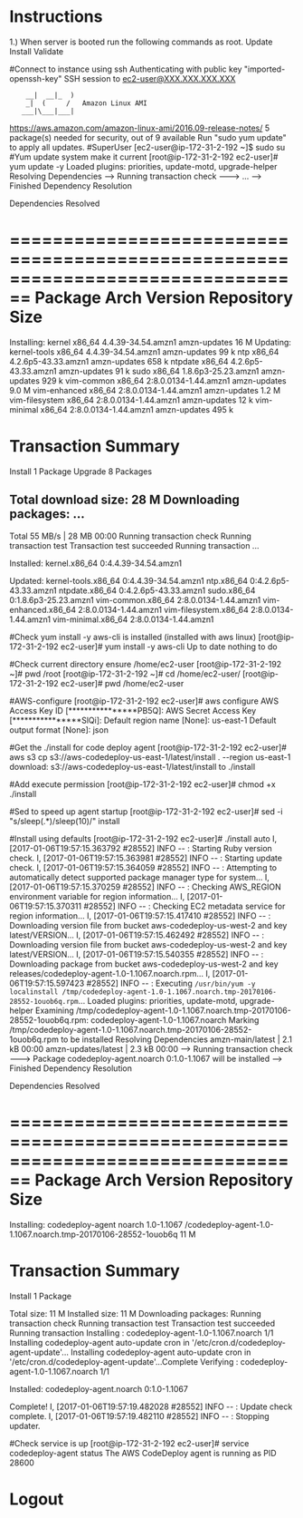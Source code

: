 Instructions
============
1.) When server is booted run the following commands as root. 
Update Install Validate

#Connect to instance using ssh 
 Authenticating with public key "imported-openssh-key" 
     SSH session to ec2-user@XXX.XXX.XXX.XXX                     
 
        __|  __|_  ) 
        _|  (     /   Amazon Linux AMI 
       ___|\___|___| 
 
 https://aws.amazon.com/amazon-linux-ami/2016.09-release-notes/ 
 5 package(s) needed for security, out of 9 available 
 Run "sudo yum update" to apply all updates. 
#SuperUser 
 [ec2-user@ip-172-31-2-192 ~]$ sudo su 
#Yum update system make it current
 [root@ip-172-31-2-192 ec2-user]# yum update -y 
 Loaded plugins: priorities, update-motd, upgrade-helper 
 Resolving Dependencies 
 --> Running transaction check 
 ---> ...
 --> Finished Dependency Resolution 
 
 Dependencies Resolved 
 
 ================================================================================ 
  Package            Arch       Version                   Repository        Size 
 ================================================================================ 
 Installing: 
  kernel             x86_64     4.4.39-34.54.amzn1        amzn-updates      16 M 
 Updating: 
  kernel-tools       x86_64     4.4.39-34.54.amzn1        amzn-updates      99 k 
  ntp                x86_64     4.2.6p5-43.33.amzn1       amzn-updates     658 k 
  ntpdate            x86_64     4.2.6p5-43.33.amzn1       amzn-updates      91 k 
  sudo               x86_64     1.8.6p3-25.23.amzn1       amzn-updates     929 k 
  vim-common         x86_64     2:8.0.0134-1.44.amzn1     amzn-updates     9.0 M 
  vim-enhanced       x86_64     2:8.0.0134-1.44.amzn1     amzn-updates     1.2 M 
  vim-filesystem     x86_64     2:8.0.0134-1.44.amzn1     amzn-updates      12 k 
  vim-minimal        x86_64     2:8.0.0134-1.44.amzn1     amzn-updates     495 k 
 
 Transaction Summary 
 ================================================================================ 
 Install  1 Package 
 Upgrade  8 Packages 
 
 Total download size: 28 M 
 Downloading packages: 
...
 -------------------------------------------------------------------------------- 
 Total                                               55 MB/s |  28 MB  00:00 
 Running transaction check 
 Running transaction test 
 Transaction test succeeded 
 Running transaction 
...
 
 Installed: 
   kernel.x86_64 0:4.4.39-34.54.amzn1 
 
 Updated: 
   kernel-tools.x86_64 0:4.4.39-34.54.amzn1 
   ntp.x86_64 0:4.2.6p5-43.33.amzn1 
   ntpdate.x86_64 0:4.2.6p5-43.33.amzn1 
   sudo.x86_64 0:1.8.6p3-25.23.amzn1 
   vim-common.x86_64 2:8.0.0134-1.44.amzn1 
   vim-enhanced.x86_64 2:8.0.0134-1.44.amzn1 
   vim-filesystem.x86_64 2:8.0.0134-1.44.amzn1 
   vim-minimal.x86_64 2:8.0.0134-1.44.amzn1 
   
#Check yum install -y aws-cli is installed (installed with aws linux)
 [root@ip-172-31-2-192 ec2-user]# yum install -y aws-cli
 Up to date nothing to do 
 
#Check current directory ensure /home/ec2-user
 [root@ip-172-31-2-192 ~]# pwd 
 /root 
 [root@ip-172-31-2-192 ~]# cd /home/ec2-user/ 
 [root@ip-172-31-2-192 ec2-user]# pwd 
 /home/ec2-user

#AWS-configure 
 [root@ip-172-31-2-192 ec2-user]# aws configure 
 AWS Access Key ID [****************PB5Q]: 
 AWS Secret Access Key [****************SlQi]: 
 Default region name [None]: us-east-1 
 Default output format [None]: json 

#Get the ./install for code deploy agent
 [root@ip-172-31-2-192 ec2-user]# aws s3 cp s3://aws-codedeploy-us-east-1/latest/install . --region us-east-1 
 download: s3://aws-codedeploy-us-east-1/latest/install to ./install 

#Add execute permission 
 [root@ip-172-31-2-192 ec2-user]# chmod +x ./install 

#Sed to speed up agent startup
 [root@ip-172-31-2-192 ec2-user]# sed -i "s/sleep(.*)/sleep(10)/" install 

#Install using defaults
 [root@ip-172-31-2-192 ec2-user]# ./install auto 
 I, [2017-01-06T19:57:15.363792 #28552]  INFO -- : Starting Ruby version check. 
 I, [2017-01-06T19:57:15.363981 #28552]  INFO -- : Starting update check. 
 I, [2017-01-06T19:57:15.364059 #28552]  INFO -- : Attempting to automatically detect supported package manager type for system... 
 I, [2017-01-06T19:57:15.370259 #28552]  INFO -- : Checking AWS_REGION environment variable for region information... 
 I, [2017-01-06T19:57:15.370311 #28552]  INFO -- : Checking EC2 metadata service for region information... 
 I, [2017-01-06T19:57:15.417410 #28552]  INFO -- : Downloading version file from bucket aws-codedeploy-us-west-2 and key latest/VERSION... 
 I, [2017-01-06T19:57:15.462492 #28552]  INFO -- : Downloading version file from bucket aws-codedeploy-us-west-2 and key latest/VERSION... 
 I, [2017-01-06T19:57:15.540355 #28552]  INFO -- : Downloading package from bucket aws-codedeploy-us-west-2 and key releases/codedeploy-agent-1.0-1.1067.noarch.rpm... 
 I, [2017-01-06T19:57:15.597423 #28552]  INFO -- : Executing `/usr/bin/yum -y localinstall /tmp/codedeploy-agent-1.0-1.1067.noarch.tmp-20170106-28552-1ouob6q.rpm`... 
 Loaded plugins: priorities, update-motd, upgrade-helper 
 Examining /tmp/codedeploy-agent-1.0-1.1067.noarch.tmp-20170106-28552-1ouob6q.rpm: codedeploy-agent-1.0-1.1067.noarch 
 Marking /tmp/codedeploy-agent-1.0-1.1067.noarch.tmp-20170106-28552-1ouob6q.rpm to be installed 
 Resolving Dependencies 
 amzn-main/latest                                         | 2.1 kB     00:00 
 amzn-updates/latest                                      | 2.3 kB     00:00 
 --> Running transaction check 
 ---> Package codedeploy-agent.noarch 0:1.0-1.1067 will be installed 
 --> Finished Dependency Resolution 
 
 Dependencies Resolved 
 
 ================================================================================ 
  Package          Arch   Version    Repository                             Size 
 ================================================================================ 
 Installing: 
  codedeploy-agent  noarch 1.0-1.1067 /codedeploy-agent-1.0-1.1067.noarch.tmp-20170106-28552-1ouob6q 
                                                                            11 M 
 
 Transaction Summary 
 ================================================================================ 
 Install  1 Package 
 
 Total size: 11 M 
 Installed size: 11 M 
 Downloading packages: 
 Running transaction check 
 Running transaction test 
 Transaction test succeeded 
 Running transaction 
   Installing : codedeploy-agent-1.0-1.1067.noarch                           1/1 
 Installing codedeploy-agent auto-update cron in '/etc/cron.d/codedeploy-agent-update'... 
 Installing codedeploy-agent auto-update cron in '/etc/cron.d/codedeploy-agent-update'...Complete 
   Verifying  : codedeploy-agent-1.0-1.1067.noarch                           1/1 
 
 Installed: 
   codedeploy-agent.noarch 0:1.0-1.1067 
 
 Complete! 
 I, [2017-01-06T19:57:19.482028 #28552]  INFO -- : Update check complete. 
 I, [2017-01-06T19:57:19.482110 #28552]  INFO -- : Stopping updater. 

#Check service is up 
 [root@ip-172-31-2-192 ec2-user]# service codedeploy-agent status 
 The AWS CodeDeploy agent is running as PID 28600 
 
# Logout

